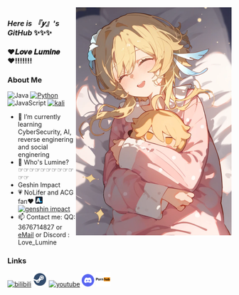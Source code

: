 <img width="350px" align="right" src="https://raw.githubusercontent.com/Love-Lumine/Love-Lumine/refs/heads/main/1731426892115.png"/>

###       ***Here is 『𝒚』's GitHub*** ✨✨✨

<h3>❤𝑳𝒐𝒗𝒆 𝑳𝒖𝒎𝒊𝒏𝒆❤!!!!!!!</h3>

###       About Me
![Java](https://img.shields.io/badge/-Java-007396?style=flat-square&logo=java&logoColor=ffffff)
[![Python](https://img.shields.io/badge/-Python-3776AB?style=flat-square&logo=python&logoColor=ffffff)](https://www.python.org/)
![JavaScript](https://img.shields.io/badge/JavaScript-F7DF1E?style=flat-square&logo=JavaScript&logoColor=ffffff)
[![kali](https://img.shields.io/badge/-Linux-333333?style=flat-square&logo=linux&logoColor=white)](https://kali.org/)
- 👣 I’m currently learning CyberSecurity, AI, reverse enginering and social enginering
- 💝 Who's Lumine?      ☞☞☞☞☞☞☞☞☞☞☞☞
- Geshin Impact
- 💗 NoLifer and ACG fan❤  [![anilist](https://github.com/Love-Lumine/Love-Lumine/blob/main/favicon-16x16.png?raw=true)](https://anilist.co/user/LoveLumine) [![genshin impact](https://genshin.hoyoverse.com/favicon.ico)](https://download-porter.hoyoverse.com/download-porter/2025/05/16/GenshinImpact_install_202504281702.exe?trace_key=GenshinImpact_install_ua_832f0633fef7)
- 📫 Contact me: QQ: 3676714827 or [eMail](LoveLumine@hotmail.com) or Discord : Love_Lumine

###   Links

[![bilibili](https://i0.hdslb.com/bfs/static/jinkela/long/images/favicon.ico)](https://space.bilibili.com/3461566580132257)
[![steam](https://raw.githubusercontent.com/Love-Lumine/Love-Lumine/refs/heads/main/steam-icon.png)](https://steamcommunity.com/id/Love_Lumine)
[![youtube](https://www.youtube.com/s/desktop/d96517c3/img/logos/favicon_32x32.png)](https://youtube.com/@Love_Lumine)
[![discord](https://raw.githubusercontent.com/Love-Lumine/Love-Lumine/refs/heads/main/discord.png)](https://discord.com/users/1099351920616935446)
[![pronhub](https://raw.githubusercontent.com/Love-Lumine/Love-Lumine/refs/heads/main/7150904_pornhub_official_logo_icon.png)](https://www.bilibili.com/video/BV1bi421h79s)
